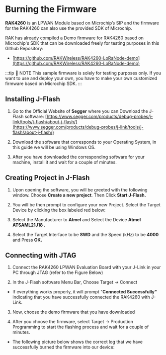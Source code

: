 # Burning the Firmware

**RAK4260**  is an LPWAN Module based on Microchip’s SIP and the firmware for the RAK4260 can also use the provided SDK of Microchip.

RAK has already compiled a Demo firmware for RAK4260 based on Microchip's SDK that can be downloaded freely for testing purposes in this Github Repository: 
* [https://github.com/RAKWireless/RAK4260-LoRaNode-demo](https://github.com/RAKWireless/RAK4260-LoRaNode-demo)

:::tip 📝 NOTE
This sample firmware is solely for testing purposes only. If you want to use and deploy your own, you have to make your own customized firmware based on Microchip SDK.
:::

<rk-img
  src="/assets/images/wisduo/rak4260-evaluation-board/quickstart/3burning-the-firmware/github-repo.png"
  width="100%"
  figure-number="1"
  caption="RAK4260 Github Repository"
/>

## Installing J-Flash

1. Go to the Official Website of **Segger** where you can Download the J-Flash software: 
[https://www.segger.com/products/debug-probes/j-link/tools/j-flash/about-j-flash/](https://www.segger.com/products/debug-probes/j-link/tools/j-flash/about-j-flash/)

<rk-img
  src="/assets/images/wisduo/rak4260-evaluation-board/quickstart/3burning-the-firmware/segger-website.jpg"
  width="100%"
  figure-number="2"
  caption="Segger Official Website"
/>

2. Download the software that corresponds to your Operating System, in this guide we will be using Windows OS.

<rk-img
  src="/assets/images/wisduo/rak4260-evaluation-board/quickstart/3burning-the-firmware/jlink-software.jpg"
  width="100%"
  figure-number="3"
  caption="J-link Software in different platforms"
/>

3. After you have downloaded the corresponding software for your machine, install it and wait for a couple of minutes.

## Creating Project in J-Flash

1. Upon opening the software, you will be greeted with the following window.  Choose **Create a new project**. Then Click **Start J-Flash.**

<rk-img
  src="/assets/images/wisduo/rak4260-evaluation-board/quickstart/3burning-the-firmware/jflash-interface.jpg"
  width="100%"
  figure-number="4"
  caption="J-flash Interface"
/>

2. You will be then prompt to configure your new Project. Select the Target Device by clicking the box labeled red below: 

<rk-img
  src="/assets/images/wisduo/rak4260-evaluation-board/quickstart/3burning-the-firmware/config-the-project.jpg"
  width="100%"
  figure-number="5"
  caption="Configuring the Project"
/>

3. Select the Manufacturer to **Atmel** and Select the Device **Atmel ATSAML21J18 .**

<rk-img
  src="/assets/images/wisduo/rak4260-evaluation-board/quickstart/3burning-the-firmware/selecting-the-device.png"
  width="100%"
  figure-number="6"
  caption="Selecting the Device"
/>

4. Select the Target Interface to be **SWD** and the Speed (kHz) to be **4000** and Press **OK.**

<rk-img
  src="/assets/images/wisduo/rak4260-evaluation-board/quickstart/3burning-the-firmware/interface-and-speed.jpg"
  width="100%"
  figure-number="7"
  caption="Target Interface and Speed (kHz)"
/>

<rk-img
  src="/assets/images/wisduo/rak4260-evaluation-board/quickstart/3burning-the-firmware/project-successful.jpg"
  width="100%"
  figure-number="8"
  caption="Created Project Successfully"
/>

## Connecting with JTAG

1. Connect the RAK4260 LPWAN Evaluation Board with your J-Link in your PC through JTAG (refer to the Figure Below)

<rk-img
  src="/assets/images/wisduo/rak4260-evaluation-board/quickstart/3burning-the-firmware/jtag-rak4260-connection.png"
  width="100%"
  figure-number="9"
  caption="JTAG to RAK4260 Connections"
/>

<rk-img
  src="/assets/images/wisduo/rak4260-evaluation-board/quickstart/3burning-the-firmware/jtag-rak4260.png"
  width="100%"
  figure-number="10"
  caption="JTAG to RAK4260 Connections"
/>

2. In the J-Flash software Menu Bar, Choose Target -> Connect 

<rk-img
  src="/assets/images/wisduo/rak4260-evaluation-board/quickstart/3burning-the-firmware/connect-to-rak4260.png"
  width="100%"
  figure-number="11"
  caption="Connect to the RAK4260"
/>

* If everything works properly, it will prompt "**Connected Successfully"** indicating that you have successfully connected the RAK4260 with J-Link.

3. Now, choose the demo firmware that you have downloaded 

<rk-img
  src="/assets/images/wisduo/rak4260-evaluation-board/quickstart/3burning-the-firmware/choose-demo-firmware.jpg"
  width="100%"
  figure-number="12"
  caption="Choosing the Demo Firmware"
/>

4. After you choose the firmware, select Target -> Production Programming to start the flashing process and wait for a couple of minutes.

<rk-img
  src="/assets/images/wisduo/rak4260-evaluation-board/quickstart/3burning-the-firmware/burning-the-firmware.png"
  width="100%"
  figure-number="13"
  caption="Burning the Firmware"
/>

* The following picture below shows the correct log that we have successfully burned the firmware into our device:

<rk-img
  src="/assets/images/wisduo/rak4260-evaluation-board/quickstart/3burning-the-firmware/burning-successful.jpg"
  width="100%"
  figure-number="14"
  caption="Success Burning of Firmware Log"
/>
